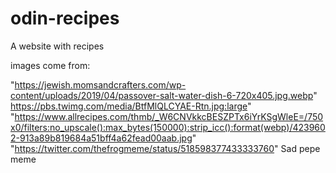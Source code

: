 # odin-recipes
A website with recipes 

images come from:

"https://jewish.momsandcrafters.com/wp-content/uploads/2019/04/passover-salt-water-dish-6-720x405.jpg.webp"
https://pbs.twimg.com/media/BtfMlQLCYAE-Rtn.jpg:large"
"https://www.allrecipes.com/thmb/_W6CNVkkcBESZPTx6iYrKSgWleE=/750x0/filters:no_upscale():max_bytes(150000):strip_icc():format(webp)/4239602-913a89b819684a51bff4a62fead00aab.jpg" 
"https://twitter.com/thefrogmeme/status/518598377433333760" Sad pepe meme
 